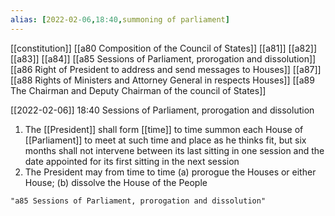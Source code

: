 ```yaml
---
alias: [2022-02-06,18:40,summoning of parliament]
---
```

[[constitution]] [[a80 Composition of the Council of States]] [[a81]] [[a82]] [[a83]] [[a84]] [[a85 Sessions of Parliament, prorogation and dissolution]] [[a86 Right of President to address and send messages to Houses]] [[a87]] [[a88 Rights of Ministers and Attorney General in respects Houses]] [[a89 The Chairman and Deputy Chairman of the council of States]]

[[2022-02-06]] 18:40
Sessions of Parliament, prorogation and dissolution
1) The [[President]] shall form [[time]] to time summon each House of [[Parliament]] to meet at such time and place as he thinks fit, but six months shall not intervene between its last sitting in one session and the date appointed for its first sitting in the next session
2) The President may from time to time
(a) prorogue the Houses or either House;
(b) dissolve the House of the People
```query 2022-03-24 01:31
"a85 Sessions of Parliament, prorogation and dissolution"
```